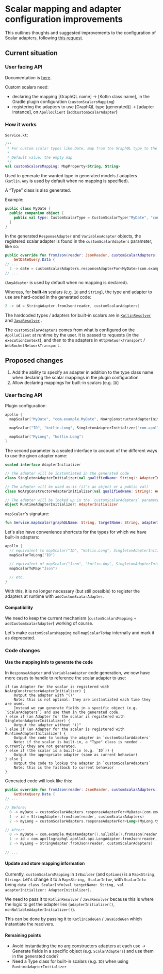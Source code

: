 # Scalar mapping and adapter configuration improvements

This outlines thoughts and suggested improvements to the configuration of Scalar adapters,
following [this request](https://github.com/apollographql/apollo-kotlin/issues/3748).

## Current situation

### User facing API

Documentation is [here](https://www.apollographql.com/docs/kotlin/essentials/custom-scalars/).

Custom scalars need:

- declaring the mapping [GraphQL name] → [Kotlin class name], in the Gradle plugin
  configuration (`customScalarsMapping`)
- registering the adapters to use [GraphQL type (generated)] → [adapter instance],
  on `ApolloClient` (`addCustomScalarAdapter`)

### How it works

`Service.kt`:

```kotlin
/**
 * For custom scalar types like Date, map from the GraphQL type to the java/kotlin type.
 *
 * Default value: the empty map
 */
val customScalarsMapping: MapProperty<String, String>
```

Used to generate the wanted type in generated models / adapters (`kotlin.Any` is used by default when no mapping is
specified).

A “Type” class is also generated.

Example:

```kotlin
public class MyDate {
  public companion object {
    public val type: CustomScalarType = CustomScalarType("MyDate", "com.example.MyDate")
  }
}
```

In the generated `ResponseAdapter` and `VariablesAdapter` objects, the registered scalar adapter is found in
the `customScalarAdapters` parameter, like so:

```kotlin
public override fun fromJson(reader: JsonReader, customScalarAdapters: CustomScalarAdapters):
    GetDateQuery.Data {
// ...
  3 -> date = customScalarAdapters.responseAdapterFor<MyDate>(com.example.type.MyDate.type).nullable().fromJson(reader, customScalarAdapters)
// ...
```

(`AnyAdapter` is used by default when no mapping is declared).

Whereas, for **built-in** scalars (e.g. `ID` and `String`), the type and adapter to use are hard-coded in the generated
code:

```kotlin
2 -> id = StringAdapter.fromJson(reader, customScalarAdapters)
```

The hardcoded types / adapters for built-in scalars are
in [`KotlinResolver`](https://github.com/apollographql/apollo-kotlin/blob/main/apollo-compiler/src/main/kotlin/com/apollographql/apollo3/compiler/codegen/kotlin/KotlinResolver.kt#L26)
and [`JavaResolver`](https://github.com/apollographql/apollo-kotlin/blob/main/apollo-compiler/src/main/kotlin/com/apollographql/apollo3/compiler/codegen/java/JavaResolver.kt)
.

The `customScalarAdapters` comes from what is configured on the `ApolloClient` at runtime by the user. It is passed to
requests (in the `executionContext`), and then to the adapters in `HttpNetworkTransport` / `WebSocketNetworkTransport`.

## Proposed changes

1. Add the ability to specify an adapter in addition to the type class name when declaring the scalar
   mappings in the plugin configuration
2. Allow declaring mappings for built-in scalars (e.g. `ID`)

### User facing API

Plugin configuration:

```kotlin
apollo {
  mapScalar("MyDate", "com.example.MyDate", NoArgConstructorAdapterInitializer("com.example.MyDateAdapter"))

  mapScalar("ID", "kotlin.Long", SingletonAdapterInitializer("com.apollographql.apollo3.api.LongAdapter"))
  
  mapScalar("MyLong", "kotlin.Long")
}
```

The second parameter is a sealed interface to account of the different ways to use the given adapter name:

```kotlin
sealed interface AdapterInitializer

// The adapter will be instantiated in the generated code
class SingletonAdapterInitializer(val qualifiedName: String): AdapterInitializer

// The adapter will be used as-is (it's an object or a public val)
class NoArgConstructorAdapterInitializer(val qualifiedName: String): AdapterInitializer

// The adapter will be looked up in the `customScalarAdapters` parameter (same as current behavior)
object RuntimeAdapterInitializer: AdapterInitializer
```

`mapScalar`'s signature:

```kotlin
fun Service.mapScalar(graphQLName: String, targetName: String, adapterInitializer: AdapterInitializer = RuntimeAdapterInitializer)
```

Let's also have convenience shortcuts for the types for which we have built-in adapters:

```kotlin
apollo {
  // equivalent to mapScalar("ID", "kotlin.Long", SingletonAdapterInitializer("com.apollographql.apollo3.api.LongAdapter")
  mapScalarToLong("ID")

  // equivalent of mapScalar("Json", "kotlin.Any", SingletonAdapterInitializer("com.apollographql.apollo3.api.AnyAdapter")
  mapScalarToMap("Json")
  
  // etc.
}
```

With this, it is no longer necessary (but still possible) to register the adapters at runtime with `addCustomScalarAdapter`.

#### Compatibility

We need to keep the current mechanism (`customScalarsMapping` + `addCustomScalarAdapter`) working of course.

Let's make `customScalarsMapping` call `mapScalarToMap` internally and mark it as deprecated.

### Code changes

#### Use the mapping info to generate the code

In `ResponseAdapter` and `VariablesAdapter` code generation, we now have more cases to handle to reference the scalar adapter to use:

```
if (an Adapter for the scalar is registered with NoArgConstructorAdapterInitializer) {
    Output the adapter with "()"
    Note: this is not optimal: they are instantiated each time they are used.
    Instead we can generate fields in a specific object (e.g. `ScalarAdapters`) and use them in the generated code.
} else if (an Adapter for the scalar is registered with SingletonAdapterInitializer) {
    Output the adapter without "()"
} else if (an Adapter for the scalar is registered with RuntimeAdapterInitializer) {
    Output the code to lookup the adapter in `customScalarAdapters`
    Note: if the scalar is built-in, a "Type" class is needed - currently they are not generated.
} else if (the scalar is a built-in (e.g. `ID`)) {
    Output the appropriate adapter (same as current behavior)
} else {
    Output the code to lookup the adapter in `customScalarAdapters`
    Note: this is the fallback to current behavior
}
```

Generated code will look like this:

```kotlin
public override fun fromJson(reader: JsonReader, customScalarAdapters: CustomScalarAdapters):
    GetDateQuery.Data {
// ...

// Before:
  0 -> myDate = customScalarAdapters.responseAdapterFor<MyDate>(com.example.type.MyDate.type).nullable().fromJson(reader, customScalarAdapters)
  1 -> id = StringAdapter.fromJson(reader, customScalarAdapters)
  2 -> myLong = customScalarAdapters.responseAdapterFor<Long>(MyLong.type).nullable().fromJson(reader, customScalarAdapters)

// After:
  0 -> myDate = com.example.MyDateAdapter().nullable().fromJson(reader, customScalarAdapters)
  1 -> id = com.apollographql.apollo3.api.LongAdapter.fromJson(reader, customScalarAdapters)
  2 -> myLong = StringAdapter.fromJson(reader, customScalarAdapters)
  
// ...
```

#### Update and store mapping information

Currently, `customScalarsMapping` in `IrBuilder` (and `Options`) is a `Map<String, String>`.
Let's change it to a `Map<String, ScalarInfo>`, with `ScalarInfo` being `data class ScalarInfo(val targetName: String, val adapterInitializer: AdapterInitializer)`.

We need to pass it to `KotlinResolver` / `JavaResolver` because this is where the logic to get the adapter lies (`adapterInitializer()`, `nonNullableAdapterInitializer()`). 

This can be done by passing it to `KotlinCodeGen` / `JavaCodeGen` which instantiate the resolvers.

#### Remaining points

- Avoid instantiating the no arg constructors adapters at each use
  -> Generate fields in a specific object (e.g. `ScalarAdapters`) and use them in the generated code?
- Need a Type class for built-in scalars (e.g. `ID`) when using `RuntimeAdapterInitializer`
